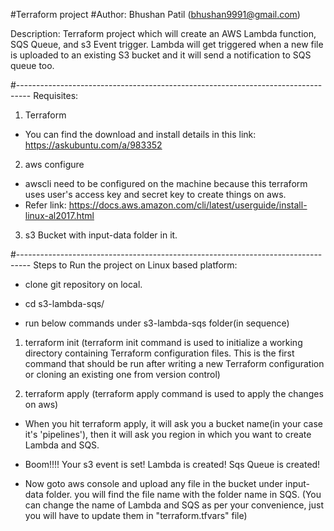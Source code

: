 #Terraform project
#Author: Bhushan Patil (bhushan9991@gmail.com)

Description: Terraform project which will create an AWS Lambda function, SQS Queue, and s3 Event trigger. Lambda will get triggered when a new file is uploaded to an existing S3 bucket and it will send a notification to SQS queue too.

#---------------------------------------------------------------------------------
Requisites: 
1. Terraform
  - You can find the download and install details in this link: https://askubuntu.com/a/983352

2. aws configure
  - awscli need to be configured on the machine because this terraform uses user's access key and secret key to create things on aws.
  - Refer link: https://docs.aws.amazon.com/cli/latest/userguide/install-linux-al2017.html

3. s3 Bucket with input-data folder in it.

#---------------------------------------------------------------------------------
Steps to Run the project on Linux based platform:

- clone git repository on local.

- cd s3-lambda-sqs/

- run below commands under s3-lambda-sqs folder(in sequence)

1. terraform init
(terraform init command is used to initialize a working directory containing Terraform configuration files. This is the first command that should be run after writing a new Terraform configuration or cloning an existing one from version control)

2. terraform apply
(terraform apply command is used to apply the changes on aws)

- When you hit terraform apply, it will ask you a bucket name(in your case it's 'pipelines'), then it will ask you region in which you want to create Lambda and SQS.

- Boom!!!! Your s3 event is set! Lambda is created! Sqs Queue is created!

- Now goto aws console and upload any file in the bucket under input-data folder. you will find the file name with the folder name in SQS. (You can change the name of Lambda and SQS as per your convenience, just you will have to update them in "terraform.tfvars" file)
